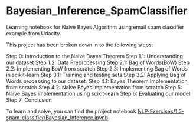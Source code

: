 # Bayesian_Inference_SpamClassifier
Learning notebook for Naive Bayes Algorithm using email spam classifier example from Udacity.

This project has been broken down in to the following steps:

Step 0: Introduction to the Naive Bayes Theorem
Step 1.1: Understanding our dataset
Step 1.2: Data Preprocessing
Step 2.1: Bag of Words(BoW)
Step 2.2: Implementing BoW from scratch
Step 2.3: Implementing Bag of Words in scikit-learn
Step 3.1: Training and testing sets
Step 3.2: Applying Bag of Words processing to our dataset.
Step 4.1: Bayes Theorem implementation from scratch
Step 4.2: Naive Bayes implementation from scratch
Step 5: Naive Bayes implementation using scikit-learn
Step 6: Evaluating our model
Step 7: Conclusion 

To learn and solve, you can find the project notebook [NLP-Exercises/1.5-spam-classifier/Bayesian_Inference.ipynb](here).
